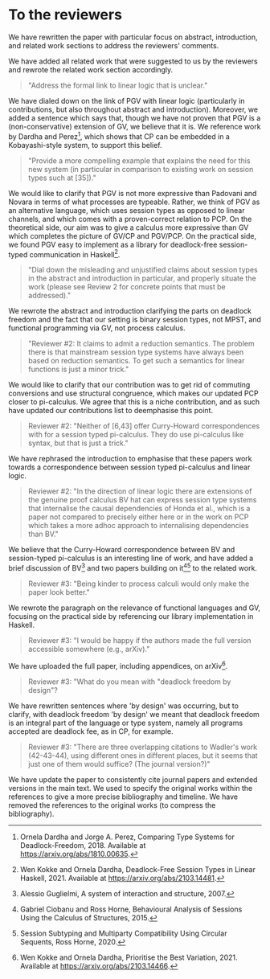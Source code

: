 # To the reviewers

We have rewritten the paper with particular focus on abstract, introduction, and related work sections to address the reviewers' comments.

We have added all related work that were suggested to us by the reviewers and rewrote the related work section accordingly.

> "Address the formal link to linear logic that is unclear."

We have dialed down on the link of PGV with linear logic (particularly in contributions, but also throughout abstract and introduction). Moreover, we added a sentence which says that, though we have not proven that PGV is a (non-conservative) extension of GV, we believe that it is. We reference work by Dardha and Perez[^1], which shows that CP can be embedded in a Kobayashi-style system, to support this belief.

> "Provide a more compelling example that explains the need for this new system (in particular in comparison to existing work on session types such at [35])."

We would like to clarify that PGV is not more expressive than Padovani and Novara in terms of what processes are typeable. Rather, we think of PGV as an alternative language, which uses session types as opposed to linear channels, and which comes with a proven-correct relation to PCP. On the theoretical side, our aim was to give a calculus more expressive than GV which completes the picture of GV/CP and PGV/PCP. On the practical side, we found PGV easy to implement as a library for deadlock-free session-typed communication in Haskell[^2].

> "Dial down the misleading and unjustified claims about session types in the abstract and introduction in particular, and properly situate the work (please see Review 2 for concrete points that must be addressed)."

We rewrote the abstract and introduction clarifying the parts on deadlock freedom and the fact that our setting is binary session types, not MPST, and functional programming via GV, not process calculus.

> "Reviewer #2: It claims to admit a reduction semantics. The problem there is that mainstream session type systems have always been based on reduction semantics. To get such a semantics for linear functions is just a minor trick."

We would like to clarify that our contribution was to get rid of commuting conversions and use structural congruence, which makes our updated PCP closer to pi-calculus. We agree that this is a niche contribution, and as such have updated our contributions list to deemphasise this point.

> Reviewer #2: "Neither of [6,43] offer Curry-Howard correspondences with for a session typed pi-calculus. They do use pi-calculus like syntax, but that is just a trick."

We have rephrased the introduction to emphasise that these papers work towards a correspondence between session typed pi-calculus and linear logic.

> Reviewer #2: "In the direction of linear logic there are extensions of the genuine proof calculus BV hat can express session type systems that internalise the causal dependencies of Honda et al., which is a paper not compared to precisely either here or in the work on PCP which takes a more adhoc approach to internalising dependencies than BV."

We believe that the Curry-Howard correspondence between BV and session-typed pi-calculus is an interesting line of work, and have added a brief discussion of BV[^3] and two papers building on it[^4][^5] to the related work.

> Reviewer #3: "Being kinder to process calculi would only make the paper look better."

We rewrote the paragraph on the relevance of functional languages and GV, focusing on the practical side by referencing our library implementation in Haskell.

> Reviewer #3: "I would be happy if the authors made the full version accessible somewhere (e.g., arXiv)."

We have uploaded the full paper, including appendices, on arXiv[^6].

> Reviewer #3: "What do you mean with "deadlock freedom by design"?

We have rewritten sentences where 'by design' was occurring, but to clarify, with deadlock freedom 'by design' we meant that deadlock freedom is an integral part of the language or type system, namely all programs accepted are deadlock fee, as in CP, for example.

> Reviewer #3: "There are three overlapping citations to Wadler's work (42-43-44), using different ones in different places, but it seems that just one of them would suffice? (The journal version?)"

We have update the paper to consistently cite journal papers and extended versions in the main text. We used to specify the original works within the references to give a more precise bibliography and timeline. We have removed the references to the original works (to compress the bibliography).

[^1]: Ornela Dardha and Jorge A. Perez, Comparing Type Systems for Deadlock-Freedom, 2018. Available at <https://arxiv.org/abs/1810.00635>.
[^2]: Wen Kokke and Ornela Dardha, Deadlock-Free Session Types in Linear Haskell, 2021. Available at <https://arxiv.org/abs/2103.14481>.
[^3]: Alessio Guglielmi, A system of interaction and structure, 2007.
[^4]: Gabriel Ciobanu and Ross Horne, Behavioural Analysis of Sessions Using the Calculus of Structures, 2015.
[^5]: Session Subtyping and Multiparty Compatibility Using Circular Sequents, Ross Horne, 2020.
[^6]: Wen Kokke and Ornela Dardha, Prioritise the Best Variation, 2021. Available at <https://arxiv.org/abs/2103.14466>.
